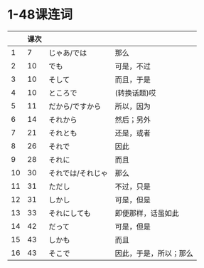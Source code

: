 # 1-48课连词


| | 课次 | | |
| --- | --- | --- | --- |
| 1 | 7 | じゃあ/では | 那么 |
| 2 | 10 | でも | 可是，不过 |
| 3 | 10 | そして | 而且，于是 |
| 4 | 10 | ところで | (转换话题)哎 |
| 5 | 11 | だから/ですから | 所以，因为 |
| 6 | 14 | それから | 然后；另外 |
| 7 | 21 | それとも | 还是，或者 |
| 8 | 26 | それで | 因此 |
| 9 | 28 | それに | 而且 |
| 10 | 30 | それでは/それじゃ | 那么 |
| 11 | 31 | ただし | 不过，只是 |
| 12 | 31 | しかし | 可是，但是 |
| 13 | 33 | それにしても | 即便那样，话虽如此 |
| 14 | 42 | だって | 可是，但是 |
| 15 | 43 | しかも | 而且 |
| 16 | 43 | そこで | 因此，于是，所以；那么 |


